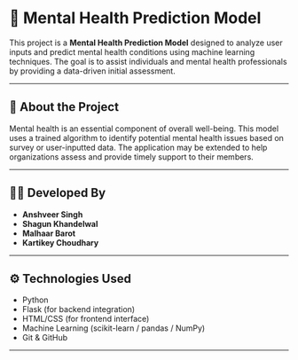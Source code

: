 # 🧠 Mental Health Prediction Model

This project is a **Mental Health Prediction Model** designed to analyze user inputs and predict mental health conditions using machine learning techniques. The goal is to assist individuals and mental health professionals by providing a data-driven initial assessment.

---

## 📌 About the Project

Mental health is an essential component of overall well-being. This model uses a trained algorithm to identify potential mental health issues based on survey or user-inputted data. The application may be extended to help organizations assess and provide timely support to their members.

---

## 👨‍💻 Developed By

- **Anshveer Singh**
- **Shagun Khandelwal**
- **Malhaar Barot**
- **Kartikey Choudhary**

---

## ⚙️ Technologies Used

- Python
- Flask (for backend integration)
- HTML/CSS (for frontend interface)
- Machine Learning (scikit-learn / pandas / NumPy)
- Git & GitHub

---


